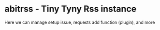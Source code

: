 # abitrss - Tiny Tyny Rss instance

Here we can manage setup issue, requests add function (plugin), and more
